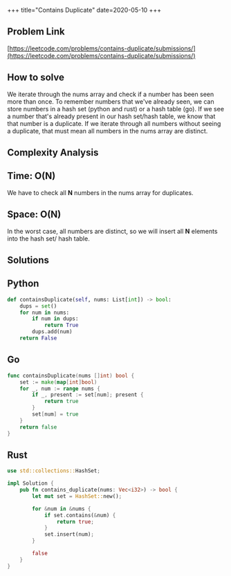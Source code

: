 +++
title="Contains Duplicate"
date=2020-05-10
+++

## Problem Link
[https://leetcode.com/problems/contains-duplicate/submissions/](https://leetcode.com/problems/contains-duplicate/submissions/)

## How to solve

We iterate through the nums array and check if a number has been seen more than once. To remember numbers that we've already seen, we can store numbers in a hash set (python and rust) or a hash table (go). If we see a number that's already present in our hash set/hash table, we know that that number is a duplicate. If we iterate through all numbers without seeing a duplicate, that must mean all numbers in the nums array are distinct.

## Complexity Analysis

## Time: O(N)

We have to check all **N** numbers in the nums array for duplicates.

## Space: O(N)

In the worst case, all numbers are distinct, so we will insert all **N** elements into the hash set/ hash table.

## Solutions

## Python

``` python
def containsDuplicate(self, nums: List[int]) -> bool:
    dups = set()
    for num in nums:
        if num in dups:
            return True
        dups.add(num)
    return False
```

## Go

``` go
func containsDuplicate(nums []int) bool {
    set := make(map[int]bool)
    for _, num := range nums {
        if _, present := set[num]; present {
            return true
        }
        set[num] = true
    }
    return false
}
```

## Rust

``` rust
use std::collections::HashSet;

impl Solution {
    pub fn contains_duplicate(nums: Vec<i32>) -> bool {
        let mut set = HashSet::new();

        for &num in &nums {
            if set.contains(&num) {
                return true;
            }
            set.insert(num);
        }

        false
    }
}
```
